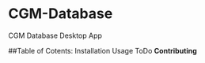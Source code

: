# CGM-Database
CGM Database Desktop App

##Table of Cotents:
Installation
Usage
ToDo
**Contributing**
